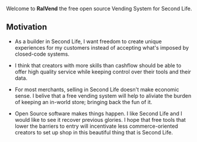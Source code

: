 Welcome to **RalVend** the free open source Vending System for Second Life. 

## Motivation

  * As a builder in Second Life, I want freedom to create unique experiences for my customers instead of accepting what's imposed by closed-code systems.

  * I think that creators with more skills than cashflow should be able to offer high quality service while keeping control over their tools and their data.

  * For most merchants, selling in Second Life doesn't make economic sense. I belive that a free vending system will help to aliviate the burden of keeping an in-world store; bringing back the fun of it.

  * Open Source software makes things happen. I like Second Life and I would like to see it recover previous glories. I hope that free tools that lower the barriers to entry will incentivate less commerce-oriented creators to set up shop in this beautiful thing that is Second Life.

